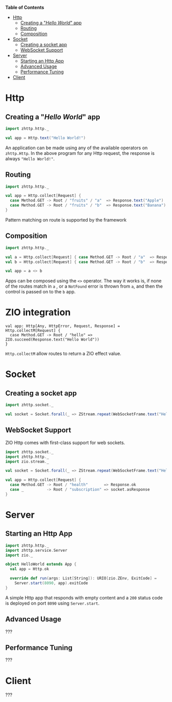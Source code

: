 **Table of Contents**

- [Http](#http)
  - [Creating a "_Hello World_" app](#creating-a-hello-world-app)
  - [Routing](#routing)
  - [Composition](#composition)
- [Socket](#socket)
  - [Creating a socket app](#creating-a-socket-app)
  - [WebSocket Support](#websocket-support)
- [Server](#server)
  - [Starting an Http App](#starting-an-http-app)
  - [Advanced Usage](#advanced-usage)
  - [Performance Tuning](#performance-tuning)
- [Client](#client)

# Http

## Creating a "_Hello World_" app

```scala
import zhttp.http._

val app = Http.text("Hello World!")
```

An application can be made using any of the available operators on `zhttp.Http`. In the above program for any Http request, the response is always `"Hello World!"`.

## Routing

```scala
import zhttp.http._

val app = Http.collect[Request] {
  case Method.GET -> Root / "fruits" / "a"  => Response.text("Apple")
  case Method.GET -> Root / "fruits" / "b"  => Response.text("Banana")
}
```

Pattern matching on route is supported by the framework

## Composition

```scala
import zhttp.http._

val a = Http.collect[Request] { case Method.GET -> Root / "a"  => Response.ok }
val b = Http.collect[Request] { case Method.GET -> Root / "b"  => Response.ok }

val app = a <> b
```

Apps can be composed using the `<>` operator. The way it works is, if none of the routes match in `a` , or a `NotFound` error is thrown from `a`, and then the control is passed on to the `b` app.

# ZIO integration

```
val app: Http[Any, HttpError, Request, Response] = Http.collectM[Request] {
  case Method.GET -> Root / "hello" => ZIO.succeed(Response.text("Hello World"))
}
```

`Http.collectM` allow routes to return a ZIO effect value.

# Socket

## Creating a socket app

```scala
import zhttp.socket._

val socket = Socket.forall(_ => ZStream.repeat(WebSocketFrame.text("Hello!")).take(10))
```

## WebSocket Support

ZIO Http comes with first-class support for web sockets.

```scala
import zhttp.socket._
import zhttp.http._
import zio.stream._

val socket = Socket.forall(_ => ZStream.repeat(WebSocketFrame.text("Hello!")).take(10))

val app = Http.collect[Request] {
  case Method.GET -> Root / "health"       => Response.ok
  case _          -> Root / "subscription" => socket.asResponse
}

```

# Server

## Starting an Http App

```scala
import zhttp.http._
import zhttp.service.Server
import zio._

object HelloWorld extends App {
  val app = Http.ok

  override def run(args: List[String]): URIO[zio.ZEnv, ExitCode] =
    Server.start(8090, app).exitCode
}
```

A simple Http app that responds with empty content and a `200` status code is deployed on port `8090` using `Server.start`.

## Advanced Usage

???

## Performance Tuning

???

# Client

???
